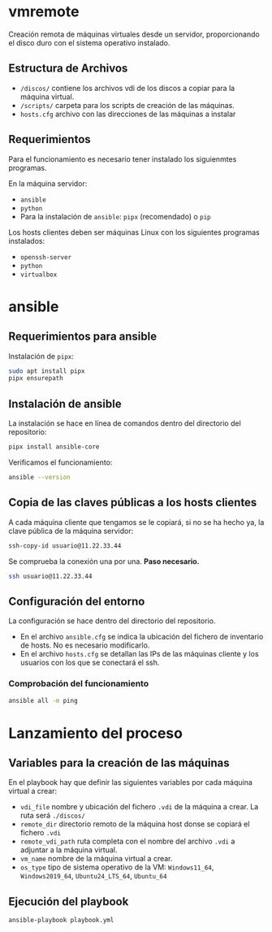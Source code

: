 # vmremote
Creación remota de máquinas virtuales desde un servidor, proporcionando el disco duro con el sistema operativo instalado.

## Estructura de Archivos

* `/discos/` contiene los archivos vdi de los discos a copiar para la máquina virtual.
* `/scripts/` carpeta para los scripts de creación de las máquinas.
* `hosts.cfg` archivo con las direcciones de las máquinas a instalar

## Requerimientos
Para el funcionamiento es necesario tener instalado los siguienmtes programas.

En la máquina servidor:
* `ansible`
* `python`
* Para la instalación de `ansible`: `pipx` (recomendado) o `pip`

Los hosts clientes deben ser máquinas Linux con los siguientes programas instalados:
* `openssh-server`
* `python`
* `virtualbox`


# ansible

## Requerimientos para ansible

Instalación de `pipx`:

```zsh
sudo apt install pipx
pipx ensurepath
```

## Instalación de ansible

La instalación se hace en línea de comandos dentro del directorio del repositorio:

```zsh
pipx install ansible-core
```

Verificamos el funcionamiento:

```zsh
ansible --version
```

## Copia de las claves públicas a los hosts clientes

A cada máquina cliente que tengamos se le copiará, si no se ha hecho ya, la clave pública de la máquina servidor:

```zsh
ssh-copy-id usuario@11.22.33.44
```

Se comprueba la conexión una por una. **Paso necesario.**

```zsh
ssh usuario@11.22.33.44
```

## Configuración del entorno

La configuración se hace dentro del directorio del repositorio.

* En el archivo `ansible.cfg` se indica la ubicación del fichero de inventario de hosts. No es necesario modificarlo.
* En el archivo `hosts.cfg` se detallan las IPs de las máquinas cliente y los usuarios con los que se conectará el ssh.

### Comprobación del funcionamiento
```zsh
ansible all -m ping
```

# Lanzamiento del proceso

## Variables para la creación de las máquinas

En el playbook hay que definir las siguientes variables por cada máquina virtual a crear:

* `vdi_file` nombre y ubicación del fichero `.vdi` de la máquina a crear. La ruta será `./discos/`
* `remote_dir` directorio remoto de la máquina host donse se copiará el fichero `.vdi`
* `remote_vdi_path` ruta completa con el nombre del archivo `.vdi` a adjuntar a la máquina virtual.
* `vm_name` nombre de la máquina virtual a crear.
* `os_type` tipo de sistema operativo de la VM: `Windows11_64`, `Windows2019_64`, `Ubuntu24_LTS_64`, `Ubuntu_64`

## Ejecución del playbook

```zsh
ansible-playbook playbook.yml
```

